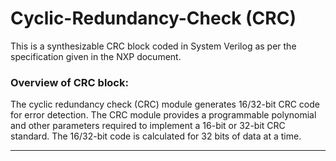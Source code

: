 # Cyclic-Redundancy-Check (CRC)
This is a synthesizable CRC block coded in System Verilog as per the specification given in the NXP document.

### Overview of CRC block: 
The cyclic redundancy check (CRC) module generates 16/32-bit CRC code for error detection. 
The CRC module provides a programmable polynomial and other parameters required to implement a 16-bit or 32-bit CRC standard. 
The 16/32-bit code is calculated for 32 bits of data at a time. 
*********************************************************************




